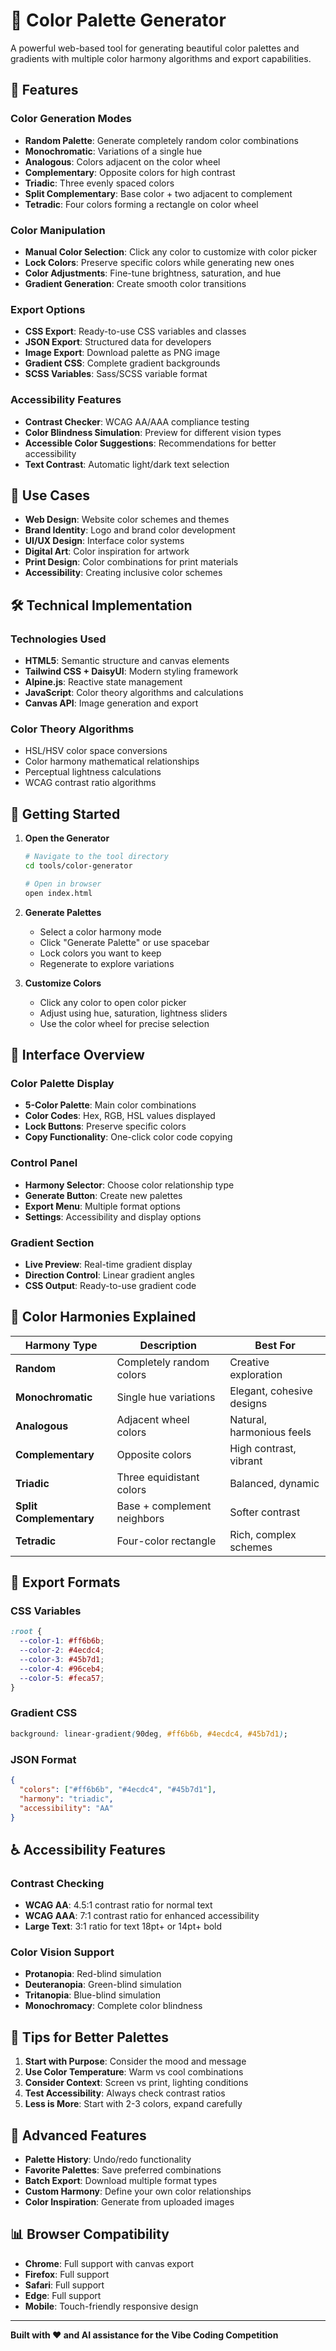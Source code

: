 # 🎨 Color Palette Generator

A powerful web-based tool for generating beautiful color palettes and gradients with multiple color harmony algorithms and export capabilities.

## 🌟 Features

### Color Generation Modes
- **Random Palette**: Generate completely random color combinations
- **Monochromatic**: Variations of a single hue
- **Analogous**: Colors adjacent on the color wheel
- **Complementary**: Opposite colors for high contrast
- **Triadic**: Three evenly spaced colors
- **Split Complementary**: Base color + two adjacent to complement
- **Tetradic**: Four colors forming a rectangle on color wheel

### Color Manipulation
- **Manual Color Selection**: Click any color to customize with color picker
- **Lock Colors**: Preserve specific colors while generating new ones
- **Color Adjustments**: Fine-tune brightness, saturation, and hue
- **Gradient Generation**: Create smooth color transitions

### Export Options
- **CSS Export**: Ready-to-use CSS variables and classes
- **JSON Export**: Structured data for developers
- **Image Export**: Download palette as PNG image
- **Gradient CSS**: Complete gradient backgrounds
- **SCSS Variables**: Sass/SCSS variable format

### Accessibility Features
- **Contrast Checker**: WCAG AA/AAA compliance testing
- **Color Blindness Simulation**: Preview for different vision types
- **Accessible Color Suggestions**: Recommendations for better accessibility
- **Text Contrast**: Automatic light/dark text selection

## 🎯 Use Cases

- **Web Design**: Website color schemes and themes
- **Brand Identity**: Logo and brand color development
- **UI/UX Design**: Interface color systems
- **Digital Art**: Color inspiration for artwork
- **Print Design**: Color combinations for print materials
- **Accessibility**: Creating inclusive color schemes

## 🛠️ Technical Implementation

### Technologies Used
- **HTML5**: Semantic structure and canvas elements
- **Tailwind CSS + DaisyUI**: Modern styling framework
- **Alpine.js**: Reactive state management
- **JavaScript**: Color theory algorithms and calculations
- **Canvas API**: Image generation and export

### Color Theory Algorithms
- HSL/HSV color space conversions
- Color harmony mathematical relationships
- Perceptual lightness calculations
- WCAG contrast ratio algorithms

## 🚀 Getting Started

1. **Open the Generator**
   ```bash
   # Navigate to the tool directory
   cd tools/color-generator
   
   # Open in browser
   open index.html
   ```

2. **Generate Palettes**
   - Select a color harmony mode
   - Click "Generate Palette" or use spacebar
   - Lock colors you want to keep
   - Regenerate to explore variations

3. **Customize Colors**
   - Click any color to open color picker
   - Adjust using hue, saturation, lightness sliders
   - Use the color wheel for precise selection

## 📱 Interface Overview

### Color Palette Display
- **5-Color Palette**: Main color combinations
- **Color Codes**: Hex, RGB, HSL values displayed
- **Lock Buttons**: Preserve specific colors
- **Copy Functionality**: One-click color code copying

### Control Panel
- **Harmony Selector**: Choose color relationship type
- **Generate Button**: Create new palettes
- **Export Menu**: Multiple format options
- **Settings**: Accessibility and display options

### Gradient Section
- **Live Preview**: Real-time gradient display
- **Direction Control**: Linear gradient angles
- **CSS Output**: Ready-to-use gradient code

## 🎨 Color Harmonies Explained

| Harmony Type | Description | Best For |
|--------------|-------------|----------|
| **Random** | Completely random colors | Creative exploration |
| **Monochromatic** | Single hue variations | Elegant, cohesive designs |
| **Analogous** | Adjacent wheel colors | Natural, harmonious feels |
| **Complementary** | Opposite colors | High contrast, vibrant |
| **Triadic** | Three equidistant colors | Balanced, dynamic |
| **Split Complementary** | Base + complement neighbors | Softer contrast |
| **Tetradic** | Four-color rectangle | Rich, complex schemes |

## 🔧 Export Formats

### CSS Variables
```css
:root {
  --color-1: #ff6b6b;
  --color-2: #4ecdc4;
  --color-3: #45b7d1;
  --color-4: #96ceb4;
  --color-5: #feca57;
}
```

### Gradient CSS
```css
background: linear-gradient(90deg, #ff6b6b, #4ecdc4, #45b7d1);
```

### JSON Format
```json
{
  "colors": ["#ff6b6b", "#4ecdc4", "#45b7d1"],
  "harmony": "triadic",
  "accessibility": "AA"
}
```

## ♿ Accessibility Features

### Contrast Checking
- **WCAG AA**: 4.5:1 contrast ratio for normal text
- **WCAG AAA**: 7:1 contrast ratio for enhanced accessibility
- **Large Text**: 3:1 ratio for text 18pt+ or 14pt+ bold

### Color Vision Support
- **Protanopia**: Red-blind simulation
- **Deuteranopia**: Green-blind simulation  
- **Tritanopia**: Blue-blind simulation
- **Monochromacy**: Complete color blindness

## 🎯 Tips for Better Palettes

1. **Start with Purpose**: Consider the mood and message
2. **Use Color Temperature**: Warm vs cool combinations
3. **Consider Context**: Screen vs print, lighting conditions
4. **Test Accessibility**: Always check contrast ratios
5. **Less is More**: Start with 2-3 colors, expand carefully

## 🌈 Advanced Features

- **Palette History**: Undo/redo functionality
- **Favorite Palettes**: Save preferred combinations
- **Batch Export**: Download multiple format types
- **Custom Harmony**: Define your own color relationships
- **Color Inspiration**: Generate from uploaded images

## 📊 Browser Compatibility

- **Chrome**: Full support with canvas export
- **Firefox**: Full support
- **Safari**: Full support  
- **Edge**: Full support
- **Mobile**: Touch-friendly responsive design

---

**Built with ❤️ and AI assistance for the Vibe Coding Competition**
